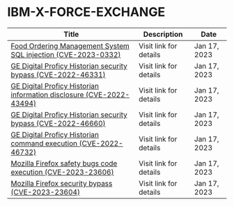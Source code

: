 

# IBM-X-FORCE-EXCHANGE

 |Title|Description|Date|
 |---|---|---|
 |[Food Ordering Management System SQL injection (CVE-2023-0332)](https://exchange.xforce.ibmcloud.com/activity/list?filter=Vulnerabilities)|Visit link for details|Jan 17, 2023|
 |[GE Digital Proficy Historian security bypass (CVE-2022-46331)](https://exchange.xforce.ibmcloud.com/activity/list?filter=Vulnerabilities)|Visit link for details|Jan 17, 2023|
 |[GE Digital Proficy Historian information disclosure (CVE-2022-43494)](https://exchange.xforce.ibmcloud.com/activity/list?filter=Vulnerabilities)|Visit link for details|Jan 17, 2023|
 |[GE Digital Proficy Historian security bypass (CVE-2022-46660)](https://exchange.xforce.ibmcloud.com/activity/list?filter=Vulnerabilities)|Visit link for details|Jan 17, 2023|
 |[GE Digital Proficy Historian command execution (CVE-2022-46732)](https://exchange.xforce.ibmcloud.com/activity/list?filter=Vulnerabilities)|Visit link for details|Jan 17, 2023|
 |[Mozilla Firefox safety bugs code execution (CVE-2023-23606)](https://exchange.xforce.ibmcloud.com/activity/list?filter=Vulnerabilities)|Visit link for details|Jan 17, 2023|
 |[Mozilla Firefox security bypass (CVE-2023-23604)](https://exchange.xforce.ibmcloud.com/activity/list?filter=Vulnerabilities)|Visit link for details|Jan 17, 2023|
 